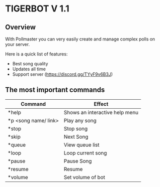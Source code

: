 # TIGERBOT V 1.1

## Overview

With Pollmaster you can very easily create and manage complex polls on your server. 

Here is a quick list of features:

- Best song quality
- Updates all time
- Support server (https://discord.gg/TYyF9v6B3J)

## The most important commands

| Command                | Effect                                             |
|------------------------|----------------------------------------------------|
| \*help                 | Shows an interactive help menu                     |
| \*p <song name/ link>  | Play any song                                      |
| \*stop                 | Stop song                                          |
| \*skip                 | Next Song                                          |
| \*queue                | View queue list                                    |
| \*loop                 | Loop current song                                  |
| \*pause                | Pause Song                                         |
| \*resume               | Resume                                             |
| \*volume               | Set volume of bot                                  |
